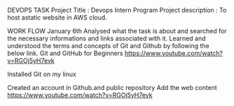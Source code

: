 DEVOPS TASK
Project Title : Devops Intern Program
Project description : To host astatic website in AWS cloud.

WORK FLOW
January 6th
Analysed what the task is about and searched for the necessary informations and links associated with it. Learned and understood the terms and concepts of Git and Github by following the below link.
Git and GitHub for Beginners https://www.youtube.com/watch?v=RGOj5yH7evk

Installed Git on my linux

Created an account in Github.and public repository
Add the web content
 https://www.youtube.com/watch?v=RGOj5yH7evk
